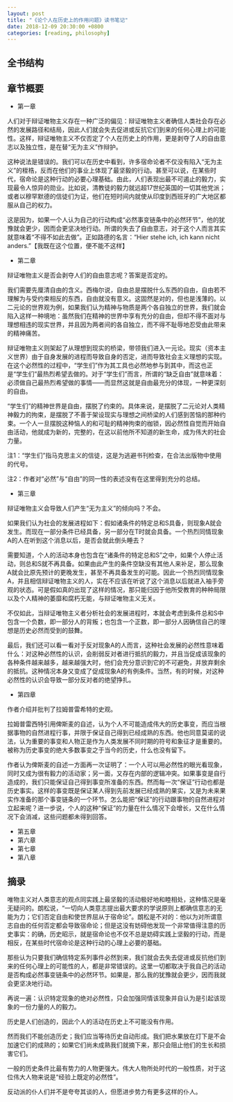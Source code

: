 ```yaml
---
layout: post
title: "《论个人在历史上的作用问题》读书笔记"
date: 2018-12-09 20:30:00 +0800
categories: [reading, philosophy]
---
```


全书结构
---

章节概要
---

* 第一章

人们对于辩证唯物主义存在一种广泛的偏见：辩证唯物主义者确信人类社会存在必然的发展路径和结局，因此人们就会失去促进或反抗它们到来的任何心理上的可能性。这样，辩证唯物主义不仅否定了个人在历史上的作用，更是剥夺了人的自由意志以及独立性，是在替“无为主义”作辩护。

这种说法是错误的。我们可以在历史中看到，许多宿命论者不仅没有陷入“无为主义”的桎梏，反而在他们的事业上体现了最坚毅的行动。甚至可以说，在某些时代，宿命论是这种行动的必要心理基础。由此，人们表现出最不可遏止的毅力，实现最令人惊异的勋业。比如说，清教徒的毅力就远超17世纪英国的一切其他党派；或者以穆罕默德的信徒们为证，他们在短时间内就使从印度到西班牙的广大地区都服从自己的权力。

这是因为，如果一个人认为自己的行动构成“必然事变链条中的必然环节”，他的犹豫就会更少，因而会更坚决地行动。所谓的失去了自由意志，对于这个人而言其实就意味着“不得不如此去做”。正如路德的名言：“Hier stehe ich, ich kann nicht anders.”【我既在这个位置，便不能不这样】
  
* 第二章

辩证唯物主义是否会剥夺人们的自由意志呢？答案是否定的。

我们需要先厘清自由的含义。西梅尔说，自由总是摆脱什么东西的自由，自由若不理解为与受约束相反的东西，自由就没有意义。这固然是对的，但也是浅薄的。以二元论的世界观为例，如果我们认为精神与物质是两个各自独立的世界，我们就会陷入这样一种境地：虽然我们在精神的世界中享有充分的自由，但却不得不面对与理想相违的现实世界，并且因为两者间的各自独立，而不得不耻辱地忍受由此带来的精神痛苦。

辩证唯物主义则架起了从理想到现实的桥梁，带领我们进入一元论。现实（资本主义世界）由于自身发展的进程而导致自身的否定，进而导致社会主义理想的实现。在这个必然性的过程中，“学生们”作为其工具也必然地参与到其中，而这也正是“学生们”最热烈希望去做的。对于“学生们”而言，所谓的“缺乏自由”就意味着：必须做自己最热烈希望做的事情——而显然这就是自由最充分的体现，一种更深刻的自由。

“学生们”的精神世界是自由，摆脱了约束的。具体来说，是摆脱了二元论对人类精神毅力的拘束，是摆脱了不善于架设现实与理想之间桥梁的人们感到苦恼的那种约束。一个人一旦摆脱这种恼人的和可耻的精神拘束的枷锁，因必然性自觉而开始自由活动，他就成为新的，完整的，在这以前他所不知道的新生命，成为伟大的社会力量。

注1：“学生们”指马克思主义的信徒，这是为逃避书刊检查，在合法出版物中使用的代号。

注2：作者对“必然”与“自由”的同一性的表述没有在这里得到充分的总结。

* 第三章

辩证唯物主义会导致人们产生“无为主义”的倾向吗？不会。

如果我们认为社会的发展进程如下：假如诸条件的特定总和S具备，则现象A就会发生。而现在一部分条件已经具备，另一部分在T时就会具备。一个热烈同情现象A的人在听到这个消息以后，是否会就此倒头睡去？

需要知道，个人的活动本身也包含在“诸条件的特定总和S”之中，如果个人停止活动，则总和S就不再具备。如果由此产生的条件空缺没有其他人来补足，那么现象A就会比原先预计的更晚发生，甚至不再具备发生的可能。因此一个热烈同情现象A，并且相信辩证唯物主义的人，实在不应该在听说了这个消息以后就进入袖手旁观的状态。可是假如真的出现了这样的情况，那只能归因于他所受教育的种种局限以及个人精神的萎靡和腐朽无能，与辩证唯物主义无关。

不仅如此，当辩证唯物主义者分析社会的发展进程时，本就会考虑到条件总和S中包含一个负数，即一部分人的背叛；也包含一个正数，即一部分人因确信自己的理想是历史必然而受到的鼓舞。

最后，我们还可以看一看对于反对现象A的人而言，这种社会发展的必然性意味着什么：对这种必然性的认识，会削弱反对者进行抵抗的毅力，并且当促成该现象的各种条件越来越多，越来越强大时，他们会充分意识到它的不可避免，并放弃剩余的抵抗。这种情况本身又变成了促成现象A的有例条件。当然，有的时候，对这种必然性的认识会导致一部分反对者的绝望挣扎。

* 第四章

作者介绍并批判了拉姆普雷希特的史观。

拉姆普雷西特引用俾斯麦的自述，认为个人不可能造成伟大的历史事变，而应当根据事物的自然进程行事，并限于保证自己得到已经成熟的东西。他也同意莫诺的说法，认为重要的事变和人物正是作为人类发展不同时期的符号和象征才是重要的。被称为历史事变的绝大多数事变之于当今的历史，什么也没有留下。

作者认为俾斯麦的自述一方面再一次证明了：一个人可以用必然性的眼光看现象，同时又成为很有毅力的活动家；另一面，又存在内部的逻辑冲突。如果事变是自行造成的，我们只能保证自己得到事变所准备的东西。然而每一次“保证”行动也都是历史事实。这样的事变既是保证某人得到先前发展已经成熟的果实，又是为未来果实作准备的那个事变链条的一个环节。怎么能把“保证”的行动跟事物的自然进程对立起来呢？进一步说，个人的这种“保证”的力量在什么情况下会增长，又在什么情况下会消减，这些问题都未得到回答。

* 第五章
* 第六章
* 第七章
* 第八章
  
摘录
---

唯物主义对人类意志的观点同实践上最坚毅的活动极好地和睦相处，这种情况是毫无疑问的。朗松说，“一切向人类意志提出最大要求的学说原则上都确信意志的无能为力；它们否定自由和使世界屈从于宿命论”。朗松是不对的：他以为对所谓意志自由的任何否定都会导致宿命论；但是这没有妨碍他发现一个非常值得注意的历史事实：的确，历史昭示，就是宿命论也不仅不总是妨碍实践上坚毅的行动，而是相反，在某些时代宿命论是这种行动的心理上必要的基础。

那些认为只要我们确信特定系列事件必然到来，我们就会去失去促进或反抗他们到来的任何心理上的可能性的人，都是非常错误的。这里一切都取决于我自己的活动是否构成必然事变链条中的必然环节。如果是，那么我的犹豫就会更少，因而我就会更坚决地行动。

再说一遍：认识特定现象的绝对必然性，只会加强同情该现象并自认为是引起该现象的一份力量的人的毅力。

历史是人们创造的，因此个人的活动在历史上不可能没有作用。

然而我们不能创造历史；我们应当等待历史自动形成。我们把水果放在灯下是不会加速它们的成熟的；如果它们尚未成熟我们就摘下来，那只会阻止他们的生长和损害它们。

一般的历史条件比最有势力的人物更强大。伟大人物所处时代的一般性质，对于这位伟大人物来说是“经验上既定的必然性”。

反动派的仆人们并不是夸夸其谈的人，但愿进步势力有更多这样的仆人。



